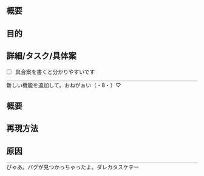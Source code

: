 <!-- 要望のテンプレート -->
## 概要


## 目的


## 詳細/タスク/具体案
- [ ] 具合案を書くと分かりやすいです

<p style="border-top:1px solid gray;">新しい機能を追加して。おねがぁい（・8・）♡</p>

<!-- バグ修正のテンプレート -->
## 概要


## 再現方法


## 原因


<p style="border-top:1px solid gray;">ぴゃあ。バグが見つかっちゃったよ。ダレカタスケテー</p>
